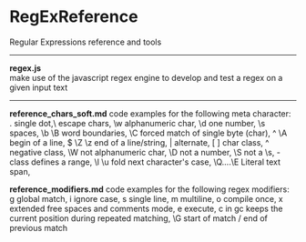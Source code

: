 # RegExReference

Regular Expressions reference and tools

---

**regex.js**</br>
make use of the javascript regex engine to develop and test a regex on a given input text

---

**reference_chars_soft.md** code examples for the following meta character:</br>
. single dot,\ escape chars, \w alphanumeric char, \d one number, \s spaces, 
\b \B word boundaries, \C forced match of single byte (char), ^ \A begin of a line,
$ \Z \z end of a line/string, | alternate, [ ] char class, ^ negative class,
\W not alphanumeric char, \D not a number, \S not a \s, - class defines a range,
\l \u fold next character's case, \Q....\E Literal text span, 


**reference_modifiers.md** code examples for the following regex modifiers:</br>
g global match, i	ignore case, s single line, m multiline, 
o compile once, x	extended free spaces and comments mode, e execute,
c in gc keeps the current position during repeated matching,
\G start of match / end of previous match

